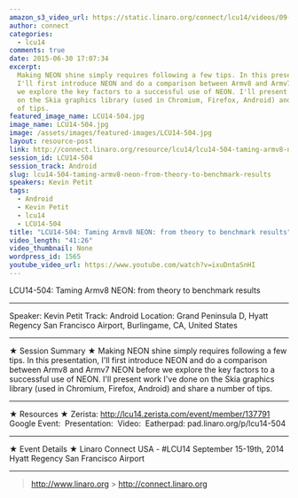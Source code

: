 ```yaml
---
amazon_s3_video_url: https://static.linaro.org/connect/lcu14/videos/09-19-Friday/LCU14-504-%20Taming%20ARMv8%20NEON-%20from%20theory%20to%20benchmark%20results.mp4
author: connect
categories:
  - lcu14
comments: true
date: 2015-06-30 17:07:34
excerpt:
  Making NEON shine simply requires following a few tips. In this presentation,
  I'll first introduce NEON and do a comparison between Armv8 and Armv7 NEON before
  we explore the key factors to a successful use of NEON. I'll present work I've done
  on the Skia graphics library (used in Chromium, Firefox, Android) and share a number
  of tips.
featured_image_name: LCU14-504.jpg
image_name: LCU14-504.jpg
image: /assets/images/featured-images/LCU14-504.jpg
layout: resource-post
link: http://connect.linaro.org/resource/lcu14/lcu14-504-taming-armv8-neon-from-theory-to-benchmark-results/
session_id: LCU14-504
session_track: Android
slug: lcu14-504-taming-armv8-neon-from-theory-to-benchmark-results
speakers: Kevin Petit
tags:
  - Android
  - Kevin Petit
  - lcu14
  - LCU14-504
title: "LCU14-504: Taming Armv8 NEON: from theory to benchmark results"
video_length: "41:26"
video_thumbnail: None
wordpress_id: 1565
youtube_video_url: https://www.youtube.com/watch?v=ixuDntaSnHI
---
```


LCU14-504: Taming Armv8 NEON: from theory to benchmark results

---

Speaker: Kevin Petit
Track: Android
Location: Grand Peninsula D, Hyatt Regency San Francisco Airport, Burlingame, CA, United States

---

★ Session Summary ★
Making NEON shine simply requires following a few tips. In this presentation, I'll first introduce NEON and do a comparison between Armv8 and Armv7 NEON before we explore the key factors to a successful use of NEON. I'll present work I've done on the Skia graphics library (used in Chromium, Firefox, Android) and share a number of tips.

---

★ Resources ★
Zerista: http://lcu14.zerista.com/event/member/137791
Google Event: 
Presentation: 
Video: 
Eatherpad: pad.linaro.org/p/lcu14-504

---

★ Event Details ★
Linaro Connect USA - #LCU14
September 15-19th, 2014
Hyatt Regency San Francisco Airport

---

> http://www.linaro.org > http://connect.linaro.org

